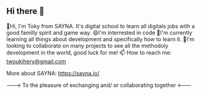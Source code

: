 ## Hi there 👋

👋Hi, I'm Toky from SAYNA. It's digital school to learn all digitals jobs with a good familly spirit and game way.
😄I'm interrested in code
🤔I'm currently learning all things about development and specifically how to learn it.
🌱I'm looking to collaborate on many projects to see all the methodoly development in the world, good luck for me!
📫 How to reach me: twoukihery@gmail.com


More about SAYNA: https://sayna.io/

---> To the pleasure of exchanging and/ or collaborating together <---
